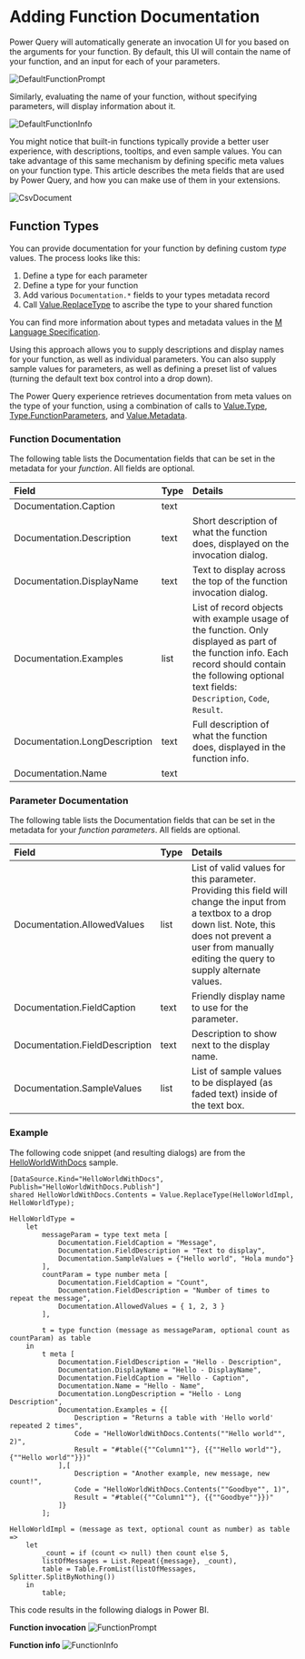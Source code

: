 # Adding Function Documentation
Power Query will automatically generate an invocation UI for you based on the arguments for your function. By default, this UI will contain the name of your function, and an input for each of your parameters. 

![DefaultFunctionPrompt](../blobs/defaultFunctionPrompt.png "Function prompt")

Similarly, evaluating the name of your function, without specifying parameters, will display information about it. 

![DefaultFunctionInfo](../blobs/defaultFunctionInfo.png "Function info")

You might notice that built-in functions typically provide a better user experience, with descriptions, tooltips, and even sample values. You can take advantage of this same mechanism by defining specific meta values on your function type. This article describes the meta fields that are used by Power Query, and how you can make use of them in your extensions. 

![CsvDocument](../blobs/csvDocument.png "Function info for Csv.Document")

## Function Types
You can provide documentation for your function by defining custom *type* values. The process looks like this:

1. Define a type for each parameter
2. Define a type for your function
3. Add various `Documentation.*` fields to your types metadata record
3. Call [Value.ReplaceType](https://msdn.microsoft.com/en-us/library/mt260838.aspx) to ascribe the type to your shared function

You can find more information about types and metadata values in the [M Language Specification](https://msdn.microsoft.com/library/mt807488.aspx).

Using this approach allows you to supply descriptions and display names for your function, as well as individual parameters. You can also supply sample values for parameters, as well as defining a preset list of values (turning the default text box control into a drop down).

The Power Query experience retrieves documentation from meta values on the type of your function, using a combination of calls to [Value.Type](https://msdn.microsoft.com/en-us/library/mt260827), [Type.FunctionParameters](https://msdn.microsoft.com/en-us/library/mt260943), and [Value.Metadata](https://msdn.microsoft.com/en-us/library/mt260829).

### Function Documentation
The following table lists the Documentation fields that can be set in the metadata for your *function*. All fields are optional.

| Field                         | Type    | Details                                                                                                                                                                                                                                                                                                                    |
|:------------------------------|:--------|:---------------------------------------------------------------------------------------------------------------------------------------------------------------------------------------------------------------------------------------------------------------------------------------------------------------------------|
| Documentation.Caption         | text    | |
| Documentation.Description     | text    | Short description of what the function does, displayed on the invocation dialog.|
| Documentation.DisplayName     | text    | Text to display across the top of the function invocation dialog. |
| Documentation.Examples        | list    | List of record objects with example usage of the function. Only displayed as part of the function info. Each record should contain the following optional text fields: `Description`, `Code`, `Result`. |
| Documentation.LongDescription | text    | Full description of what the function does, displayed in the function info. |
| Documentation.Name            | text    | |


### Parameter Documentation
The following table lists the Documentation fields that can be set in the metadata for your *function parameters*. All fields are optional.

| Field                          | Type    | Details                                                                                                                                                                                                                                                                                                                    |
|:-------------------------------|:-------|:-----------------------------------------------------------------------------------------------------------------------------------------------------------------------------------------------------------------------|
| Documentation.AllowedValues    | list   | List of valid values for this parameter. Providing this field will change the input from a textbox to a drop down list. Note, this does not prevent a user from manually editing the query to supply alternate values. |
| Documentation.FieldCaption     | text   | Friendly display name to use for the parameter.                                                                                                                                                                        |
| Documentation.FieldDescription | text   | Description to show next to the display name.                                                                                                                                                                          |
| Documentation.SampleValues     | list   | List of sample values to be displayed (as faded text) inside of the text box.                                                                                                                                          |

### Example
The following code snippet (and resulting dialogs) are from the [HelloWorldWithDocs](../samples/HelloWorldWithDocs) sample.

```
[DataSource.Kind="HelloWorldWithDocs", Publish="HelloWorldWithDocs.Publish"]
shared HelloWorldWithDocs.Contents = Value.ReplaceType(HelloWorldImpl, HelloWorldType);

HelloWorldType =
    let 
        messageParam = type text meta [
            Documentation.FieldCaption = "Message",
            Documentation.FieldDescription = "Text to display",
            Documentation.SampleValues = {"Hello world", "Hola mundo"}
        ],
        countParam = type number meta [
            Documentation.FieldCaption = "Count",
            Documentation.FieldDescription = "Number of times to repeat the message",
            Documentation.AllowedValues = { 1, 2, 3 }
        ],

        t = type function (message as messageParam, optional count as countParam) as table
    in 
        t meta [
            Documentation.FieldDescription = "Hello - Description",
            Documentation.DisplayName = "Hello - DisplayName",
            Documentation.FieldCaption = "Hello - Caption",
            Documentation.Name = "Hello - Name",
            Documentation.LongDescription = "Hello - Long Description",
            Documentation.Examples = {[
                Description = "Returns a table with 'Hello world' repeated 2 times",
                Code = "HelloWorldWithDocs.Contents(""Hello world"", 2)",
                Result = "#table({""Column1""}, {{""Hello world""}, {""Hello world""}})"
            ],[
                Description = "Another example, new message, new count!",
                Code = "HelloWorldWithDocs.Contents(""Goodbye"", 1)",
                Result = "#table({""Column1""}, {{""Goodbye""}})"
            ]}
        ];

HelloWorldImpl = (message as text, optional count as number) as table =>
    let
        _count = if (count <> null) then count else 5,
        listOfMessages = List.Repeat({message}, _count),
        table = Table.FromList(listOfMessages, Splitter.SplitByNothing())
    in
        table;
```

This code results in the following dialogs in Power BI. 

**Function invocation**
![FunctionPrompt](../blobs/helloWorldWithDocs.png "Hello world with docs prompt")

**Function info**
![FunctionInfo](../blobs/helloWorldWithDocsInfo.png "Hello world with docs function info")
